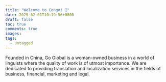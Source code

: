 ```yaml
---
title: "Welcome to Congo! 🎉"
date: 2025-02-01T10:19:56+0800
draft: false
toc: true
comments: true
images:
tags:
  - untagged
---
```


Founded in China, Go Global is a woman-owned business in a world of linguists where the quality of work is of utmost importance. We are dedicated to providing translation and localization services in the fields of business, financial, marketing and legal. 
